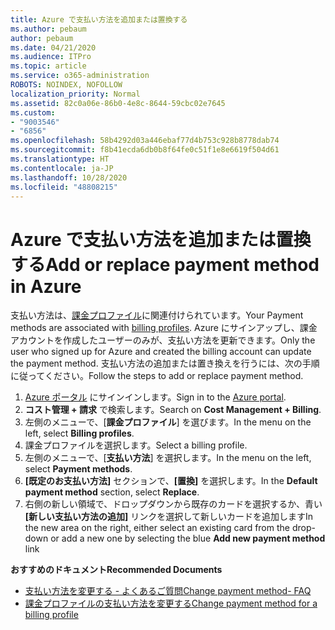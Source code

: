 ```yaml
---
title: Azure で支払い方法を追加または置換する
ms.author: pebaum
author: pebaum
ms.date: 04/21/2020
ms.audience: ITPro
ms.topic: article
ms.service: o365-administration
ROBOTS: NOINDEX, NOFOLLOW
localization_priority: Normal
ms.assetid: 82c0a06e-86b0-4e8c-8644-59cbc02e7645
ms.custom:
- "9003546"
- "6856"
ms.openlocfilehash: 58b4292d03a446ebaf77d4b753c928b8778dab74
ms.sourcegitcommit: f8b41ecda6db0b8f64fe0c51f1e8e6619f504d61
ms.translationtype: HT
ms.contentlocale: ja-JP
ms.lasthandoff: 10/28/2020
ms.locfileid: "48808215"
---
```

# <a name="add-or-replace-payment-method-in-azure"></a><span data-ttu-id="3294d-102">Azure で支払い方法を追加または置換する</span><span class="sxs-lookup"><span data-stu-id="3294d-102">Add or replace payment method in Azure</span></span>

<span data-ttu-id="3294d-103">支払い方法は、[課金プロファイル](https://docs.microsoft.com/azure/billing/billing-how-to-change-credit-card?WT.mc_id=Portal-Microsoft_Azure_Support#change-payment-method-for-a-billing-profile)に関連付けられています。</span><span class="sxs-lookup"><span data-stu-id="3294d-103">Your Payment methods are associated with [billing profiles](https://docs.microsoft.com/azure/billing/billing-how-to-change-credit-card?WT.mc_id=Portal-Microsoft_Azure_Support#change-payment-method-for-a-billing-profile).</span></span> <span data-ttu-id="3294d-104">Azure にサインアップし、課金アカウントを作成したユーザーのみが、支払い方法を更新できます。</span><span class="sxs-lookup"><span data-stu-id="3294d-104">Only the user who signed up for Azure and created the billing account can update the payment method.</span></span> <span data-ttu-id="3294d-105">支払い方法の追加または置き換えを行うには、次の手順に従ってください。</span><span class="sxs-lookup"><span data-stu-id="3294d-105">Follow the steps to add or replace payment method.</span></span>

1. <span data-ttu-id="3294d-106">[Azure ポータル](https://portal.azure.com/) にサインインします。</span><span class="sxs-lookup"><span data-stu-id="3294d-106">Sign in to the [Azure portal](https://portal.azure.com/).</span></span>
2. <span data-ttu-id="3294d-107">**コスト管理 + 請求** で検索します。</span><span class="sxs-lookup"><span data-stu-id="3294d-107">Search on **Cost Management + Billing**.</span></span>
3. <span data-ttu-id="3294d-108">左側のメニューで、[**課金プロファイル**] を選びます。</span><span class="sxs-lookup"><span data-stu-id="3294d-108">In the menu on the left, select **Billing profiles**.</span></span>
4. <span data-ttu-id="3294d-109">課金プロファイルを選択します。</span><span class="sxs-lookup"><span data-stu-id="3294d-109">Select a billing profile.</span></span>
5. <span data-ttu-id="3294d-110">左側のメニューで、[**支払い方法**] を選択します。</span><span class="sxs-lookup"><span data-stu-id="3294d-110">In the menu on the left, select **Payment methods**.</span></span>
6. <span data-ttu-id="3294d-111">**[既定のお支払い方法]** セクションで、**[置換]** を選択します。</span><span class="sxs-lookup"><span data-stu-id="3294d-111">In the **Default payment method** section, select **Replace**.</span></span>
7. <span data-ttu-id="3294d-112">右側の新しい領域で、ドロップダウンから既存のカードを選択するか、青い **[新しい支払い方法の追加]** リンクを選択して新しいカードを追加します</span><span class="sxs-lookup"><span data-stu-id="3294d-112">In the new area on the right, either select an existing card from the drop-down or add a new one by selecting the blue **Add new payment method** link</span></span>

<span data-ttu-id="3294d-113">**おすすめのドキュメント**</span><span class="sxs-lookup"><span data-stu-id="3294d-113">**Recommended Documents**</span></span>

- [<span data-ttu-id="3294d-114">支払い方法を変更する - よくあるご質問</span><span class="sxs-lookup"><span data-stu-id="3294d-114">Change payment method- FAQ</span></span>](https://docs.microsoft.com/azure/billing/billing-how-to-change-credit-card?WT.mc_id=Portal-Microsoft_Azure_Support#frequently-asked-questions)
- [<span data-ttu-id="3294d-115">課金プロファイルの支払い方法を変更する</span><span class="sxs-lookup"><span data-stu-id="3294d-115">Change payment method for a billing profile</span></span>](https://docs.microsoft.com/azure/cost-management-billing/manage/change-credit-card?WT.mc_id=Portal-Microsoft_Azure_Support#manage-credit-cards-for-a-microsoft-customer-agreement)
